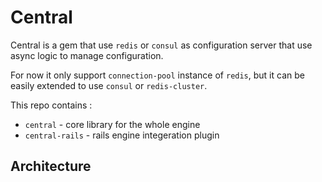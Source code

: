 # Central

Central is a gem that use `redis` or `consul` as configuration server that use async logic to
manage configuration.

For now it only support `connection-pool` instance of `redis`, but it can be easily extended to
use `consul` or `redis-cluster`.

This repo contains :
- `central`       - core library for the whole engine
- `central-rails` - rails engine integeration plugin

## Architecture
